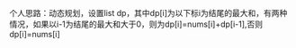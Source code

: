 个人思路：动态规划，设置list dp，其中dp[i]为以下标i为结尾的最大和，有两种情况，如果以i-1为结尾的最大和大于0，则为dp[i]=nums[i]+dp[i-1],否则dp[i]=nums[i]